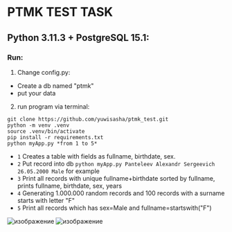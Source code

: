 # PTMK TEST TASK 

## Python 3.11.3 + PostgreSQL 15.1:

### Run:
1. Change config.py:
* Create a db named "ptmk"
* put your data
2. run program via terminal:
```
git clone https://github.com/yuwisasha/ptmk_test.git
python -m venv .venv
source .venv/bin/activate
pip install -r requirements.txt
python myApp.py *from 1 to 5*
```
* ```1``` Creates a table with fields as fullname, birthdate, sex.
* ```2``` Put record into db ```python myApp.py Panteleev Alexandr Sergeevich 26.05.2000 Male``` for example
* ```3``` Print all records with unique fullname+birthdate sorted by fullname, prints fullname, birthdate, sex, years
* ```4``` Generating 1.000.000 random records and 100 records with a surname starts with letter "F"
* ```5``` Print all records which has sex=Male and fullname=startswith("F")

![изображение](https://github.com/yuwisasha/ptmk_test/assets/113836827/fc6cd43c-73e7-4190-b31f-7d8d20680c08)
![изображение](https://github.com/yuwisasha/ptmk_test/assets/113836827/e8a8cb52-cfc0-44d5-9ace-d8ca27c51fd3)
